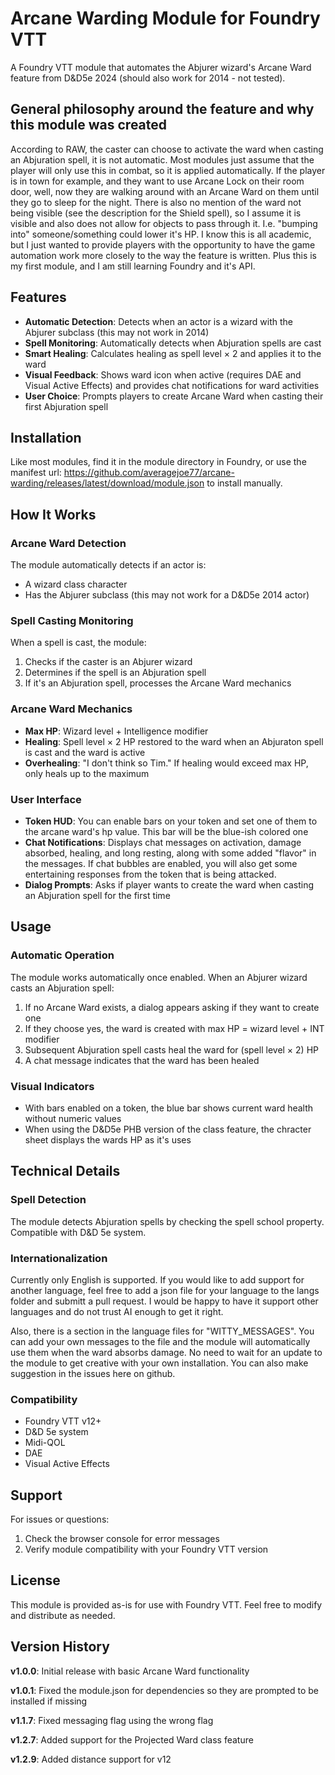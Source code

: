 # Arcane Warding Module for Foundry VTT

A Foundry VTT module that automates the Abjurer wizard's Arcane Ward feature from D&D5e 2024 (should also work for 2014 - not tested).

## General philosophy around the feature and why this module was created

According to RAW, the caster can choose to activate the ward when casting an Abjuration spell, it is not automatic. Most modules just assume that the player will only use this in combat, so it is applied automatically. If the player is in town for example, and they want to use Arcane Lock on their room door, well, now they are walking around with an Arcane Ward on them until they go to sleep for the night. There is also no mention of the ward not being visible (see the description for the Shield spell), so I assume it is visible and also does not allow for objects to pass through it. I.e. "bumping into" someone/something could lower it's HP. I know this is all academic, but I just wanted to provide players with the opportunity to have the game automation work more closely to the way the feature is written. Plus this is my first module, and I am still learning Foundry and it's API.

## Features

- **Automatic Detection**: Detects when an actor is a wizard with the Abjurer subclass (this may not work in 2014)
- **Spell Monitoring**: Automatically detects when Abjuration spells are cast
- **Smart Healing**: Calculates healing as spell level × 2 and applies it to the ward
- **Visual Feedback**: Shows ward icon when active (requires DAE and Visual Active Effects) and provides chat notifications for ward activities
- **User Choice**: Prompts players to create Arcane Ward when casting their first Abjuration spell

## Installation

Like most modules, find it in the module directory in Foundry, or use the manifest url:
<https://github.com/averagejoe77/arcane-warding/releases/latest/download/module.json> to install manually.

## How It Works

### Arcane Ward Detection

The module automatically detects if an actor is:

- A wizard class character
- Has the Abjurer subclass (this may not work for a D&D5e 2014 actor)

### Spell Casting Monitoring

When a spell is cast, the module:

1. Checks if the caster is an Abjurer wizard
2. Determines if the spell is an Abjuration spell
3. If it's an Abjuration spell, processes the Arcane Ward mechanics

### Arcane Ward Mechanics

- **Max HP**: Wizard level + Intelligence modifier
- **Healing**: Spell level × 2 HP restored to the ward when an Abjuraton spell is cast and the ward is active
- **Overhealing**: "I don't think so Tim." If healing would exceed max HP, only heals up to the maximum

### User Interface

- **Token HUD**: You can enable bars on your token and set one of them to the arcane ward's hp value. This bar will be the blue-ish colored one
- **Chat Notifications**: Displays chat messages on activation, damage absorbed, healing, and long resting, along with some added "flavor" in the messages. If chat bubbles are enabled, you will also get some entertaining responses from the token that is being attacked.
- **Dialog Prompts**: Asks if player wants to create the ward when casting an Abjuration spell for the first time

## Usage

### Automatic Operation

The module works automatically once enabled. When an Abjurer wizard casts an Abjuration spell:

1. If no Arcane Ward exists, a dialog appears asking if they want to create one
2. If they choose yes, the ward is created with max HP = wizard level + INT modifier
3. Subsequent Abjuration spell casts heal the ward for (spell level × 2) HP
4. A chat message indicates that the ward has been healed

### Visual Indicators

- With bars enabled on a token, the blue bar shows current ward health without numeric values
- When using the D&D5e PHB version of the class feature, the chracter sheet displays the wards HP as it's uses

## Technical Details

### Spell Detection

The module detects Abjuration spells by checking the spell school property. Compatible with D&D 5e system.

### Internationalization

Currently only English is supported. If you would like to add support for another language, feel free to add a json file for your language to the langs folder and submitt a pull request. I would be happy to have it support other languages and do not trust AI enough to get it right.

Also, there is a section in the language files for "WITTY_MESSAGES". You can add your own messages to the file and the module will automatically use them when the ward absorbs damage. No need to wait for an update to the module to get creative with your own installation. You can also make suggestion in the issues here on github.

### Compatibility

- Foundry VTT v12+
- D&D 5e system
- Midi-QOL
- DAE
- Visual Active Effects

## Support

For issues or questions:

1. Check the browser console for error messages
2. Verify module compatibility with your Foundry VTT version

## License

This module is provided as-is for use with Foundry VTT. Feel free to modify and distribute as needed.

## Version History

**v1.0.0**: Initial release with basic Arcane Ward functionality

**v1.0.1**: Fixed the module.json for dependencies so they are prompted to be installed if missing

**v1.1.7**: Fixed messaging flag using the wrong flag

**v1.2.7**: Added support for the Projected Ward class feature

**v1.2.9**: Added distance support for v12
